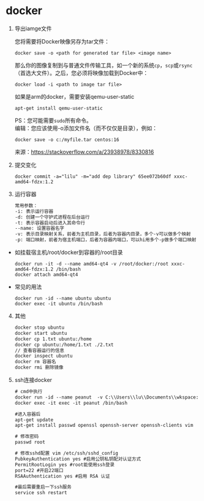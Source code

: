 # docker

1. 导出iamge文件

   您将需要将Docker映像另存为tar文件：
   ```
   docker save -o <path for generated tar file> <image name>
   ```
   那么你的图像复制到与普通文件传输工具，如一个新的系统`cp`，`scp`或`rsync`（首选大文件）。之后，您必须将映像加载到Docker中：
   ```
   docker load -i <path to image tar file>
   ```
   如果是arm的docker，需要安装qemu-user-static
   ```
   apt-get install qemu-user-static
   ```
   PS：您可能需要`sudo`所有命令。  
   编辑：您应该使用-o添加文件名（而不仅仅是目录），例如：
   ```shell
   docker save -o c:/myfile.tar centos:16
   ```
   来源：https://stackoverflow.com/a/23938978/8330816

2. 提交变化
   ```shell
   docker commit -a="lilu" -m="add dep library" 65ee072b60df xxxc-amd64-fdzx:1.2
   ```
3. 运行容器
   ```txt
   常用参数：
   -i: 表示运行容器
   -d: 创建一个守护式进程在后台运行
   -t: 表示容器启动后进入其命令行
   --name: 设置容器名字
   -v: 表示目录映射关系，前者为主机目录，后者为容器内目录，多个-v可以做多个映射
   -p: 端口映射，前者为宿主机端口，后者为容器内端口，可以hi用多个-p做多个端口映射
   ```
- 如挂载宿主机/root/docker到容器的/root目录
   ```shell
   docker run -it -d --name amd64-qt4 -v /root/docker:/root xxxc-amd64-fdzx:1.2 /bin/bash
   docker attach amd64-qt4
   ```
- 常见的用法
   ```shell
   docker run -id --name ubuntu ubuntu
   docker exec -it ubuntu /bin/bash
   ```
4. 其他
   ```txt
   docker stop ubuntu
   docker start ubuntu
   docker cp 1.txt ubuntu:/home
   docker cp ubuntu:/home/1.txt ./2.txt
   // 查看容器运行的信息
   docker inspect ubuntu
   docker rm 容器名
   docker rmi 删除镜像
   ```
5. ssh连接docker
   ```txt
   # cmd中执行
   docker run -id --name peanut  -v C:\\Users\\lu\\Documents\\wkspace:/root/wkspace -p 10023:22 ubuntu:latest
   docker exec -it exec -it peanut /bin/bash
   
   #进入容器后
   apt-get update
   apt-get install passwd openssl openssh-server openssh-clients vim
   
   # 修改密码
   passwd root

   # 修改sshd配置 vim /etc/ssh/sshd_config
   PubkeyAuthentication yes #启用公钥私钥配对认证方式
   PermitRootLogin yes #root能使用ssh登录
   port=22 #开启22端口
   RSAAuthentication yes #启用 RSA 认证
   
   #最后需要重启一下ssh服务
   service ssh restart
   ```




